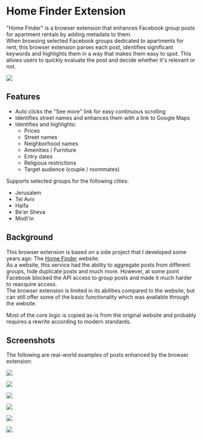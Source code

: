 
# Home Finder Extension

"Home Finder" is a browser extension that enhances Facebook group posts for apartment rentals by adding metadata to them.  
When browsing selected Facebook groups dedicated to apartments for rent, this browser extension parses each post, identifies
significant keywords and highlights them in a way that makes them easy to spot. This allows users to quickly evaluate the post
and decide whether it's relevant or not.

![](docs/description.png)

## Features

 * Auto clicks the "See more" link for easy continuous scrolling
 * Identifies street names and enhances them with a link to Google Maps
 * Identifies and highlights:
    * Prices
    * Street names
    * Neighborhood names
    * Amenities / Furniture 
    * Entry dates
    * Religious restrictions
    * Target audience (couple / roommates)

Supports selected groups for the following cities:

 * Jerusalem
 * Tel Aviv
 * Haifa
 * Be'er Sheva
 * Modi'in

## Background

This browser extension is based on a side project that I developed some years ago: The [Home Finder](https://github.com/Dvd848/home_finder) website.  
As a website, this service had the ability to aggregate posts from different groups, hide duplicate posts and much more. However, at some point
Facebook blocked the API access to group posts and made it much harder to reacquire access.  
The browser extension is limited in its abilities compared to the website, but can still offer some of the basic functionality which was available through the website.

Most of the core logic is copied as-is from the original website and probably requires a rewrite according to modern standards. 

## Screenshots

The following are real-world examples of posts enhanced by the browser extension:

![](docs/demo1.png)

![](docs/demo2.png)

![](docs/demo3.png)

![](docs/demo4.png)

![](docs/demo5.png)

![](docs/demo6.png)